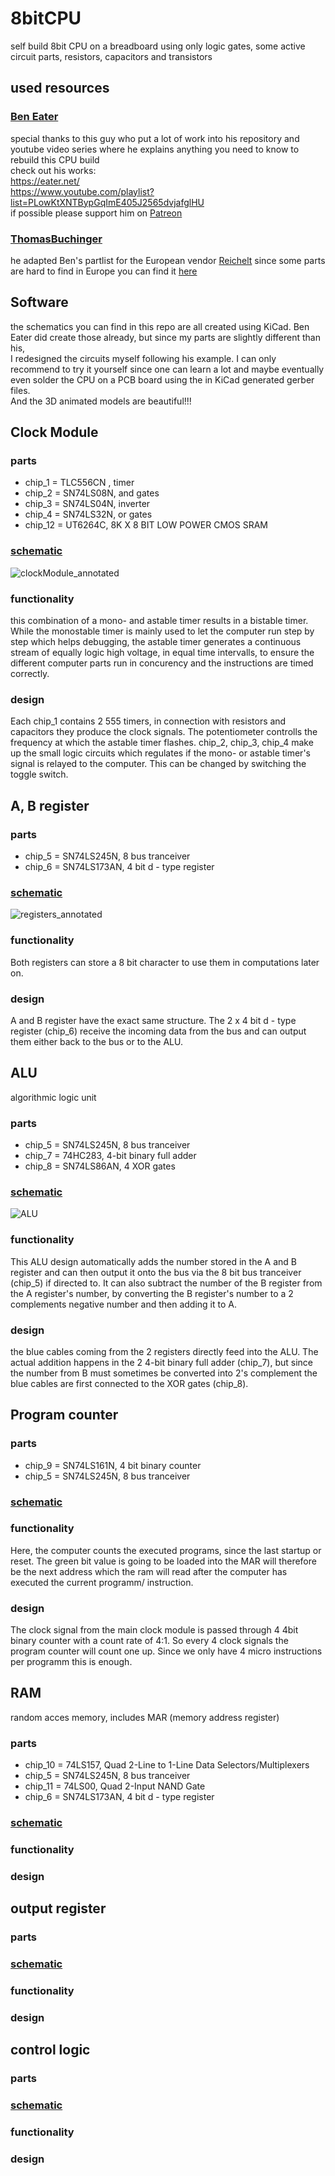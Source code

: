 # 8bitCPU
self build 8bit CPU on a breadboard using only logic gates, some active circuit parts, resistors, capacitors and transistors

## used resources
### [Ben Eater](https://github.com/beneater)
special thanks to this guy who put a lot of work into his repository and youtube video series where he explains anything you need to know to rebuild this CPU build  
check out his works:  
https://eater.net/  
https://www.youtube.com/playlist?list=PLowKtXNTBypGqImE405J2565dvjafglHU  
if possible please support him on [Patreon](https://www.patreon.com/beneater)  

### [ThomasBuchinger](https://gist.github.com/ThomasBuchinger)
he adapted Ben's partlist for the European vendor [Reichelt](https://www.reichelt.de/) since some parts are hard to find in Europe
you can find it [here](https://gist.github.com/ThomasBuchinger/92f848d017fa94d7c7886f224a20c198)

## Software
the schematics you can find in this repo are all created using KiCad. Ben Eater did create those already, but since my parts are slightly different than his,   
I redesigned the circuits myself following his example. I can only recommend to try it yourself since one can learn a lot and maybe eventually even solder the CPU on a PCB board using the in KiCad generated gerber files.   
And the 3D animated models are beautiful!!!   


## Clock Module
### parts
- chip_1 = TLC556CN , timer
- chip_2 = SN74LS08N, and gates   
- chip_3 = SN74LS04N, inverter   
- chip_4 = SN74LS32N, or gates
- chip_12 = UT6264C, 8K X 8 BIT LOW POWER CMOS SRAM

### [schematic](https://github.com/rHedBull/8bitComputer/blob/main/PDFs/ClockModule_schematic.pdf)

![clockModule_annotated](https://user-images.githubusercontent.com/65466619/124142808-d93e1a80-da8a-11eb-98af-4ac568ef1955.jpg)

### functionality
this combination of a mono- and astable timer results in a bistable timer. While the monostable timer is mainly used to let the computer run step by step which helps debugging, the astable timer generates a continuous stream of equally logic high voltage, in equal time intervalls, to ensure the different computer parts run in concurency and the instructions are timed correctly.

### design
Each chip_1 contains 2 555 timers, in connection with resistors and capacitors they produce the clock signals. The potentiometer controlls the frequency at which the astable timer flashes. chip_2, chip_3, chip_4 make up the small logic circuits which regulates if the mono- or astable timer's signal is relayed to the computer. This can be changed by switching the toggle switch.

## A, B register
### parts
- chip_5 = SN74LS245N, 8 bus tranceiver
- chip_6 = SN74LS173AN, 4 bit d - type register


### [schematic](https://github.com/rHedBull/8bitComputer/blob/main/PDFs/8BitRegister_schematic.pdf)

![registers_annotated](https://user-images.githubusercontent.com/65466619/124937198-73600e80-e007-11eb-9e28-75d06fefbf74.jpg)

### functionality
Both registers can store a 8 bit character to use them in computations later on.
   
### design
A and B register have the exact same structure. The 2 x 4 bit d - type register (chip_6) receive the incoming data from the bus and can output them either back to the bus or to the ALU.


## ALU
algorithmic logic unit

### parts
- chip_5 = SN74LS245N, 8 bus tranceiver
- chip_7 = 74HC283, 4-bit binary full adder
- chip_8 = SN74LS86AN, 4 XOR gates

### [schematic]()

![ALU](https://user-images.githubusercontent.com/65466619/124937229-7bb84980-e007-11eb-8f87-c2017fa9c0e1.jpg)

### functionality
This ALU design automatically adds the number stored in the A and B register and  can then output it onto the bus via the 8 bit bus tranceiver (chip_5) if directed to. It can also subtract the number of the B register from the A register's number, by converting the B register's number to a 2 complements negative number and then adding it to A.

### design
the blue cables coming from the 2 registers directly feed into the ALU. The actual addition happens in the  2 4-bit binary full adder (chip_7), but since the number from B must sometimes be converted into 2's complement the blue cables are first connected to the XOR gates (chip_8).

## Program counter

### parts
- chip_9 = SN74LS161N, 4 bit binary counter
- chip_5 = SN74LS245N, 8 bus tranceiver

### [schematic]()

### functionality
Here, the computer counts the executed programs, since the last startup or reset. The green bit value is going to be loaded into the MAR will therefore be the next address which the ram will read after the computer has executed the current programm/ instruction.

### design
The clock signal from the main clock module is passed through 4  4bit binary counter with a count rate of 4:1. So every 4 clock signals the program counter will count one up. Since we only have 4 micro instructions per programm this is enough. 

## RAM
random acces memory, includes MAR (memory address register)

### parts
- chip_10 = 74LS157, Quad 2-Line to 1-Line Data Selectors/Multiplexers
- chip_5 = SN74LS245N, 8 bus tranceiver
- chip_11 = 74LS00, Quad 2-Input NAND Gate
- chip_6 = SN74LS173AN, 4 bit d - type register

### [schematic]()

### functionality

### design

## output register

### parts

### [schematic]()

### functionality

### design

## control logic

### parts

### [schematic]()

### functionality

### design




